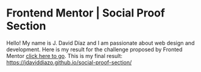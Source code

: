 # Frontend Mentor | Social Proof Section

Hello! My name is J. David Díaz and I am passionate about web design and development. Here is my result for the challenge proposed by Fronted Mentor [click here to go](https://www.frontendmentor.io/challenges/social-proof-section-6e0qTv_bA).
This is my final result: https://jdaviddiazo.github.io/social-proof-section/